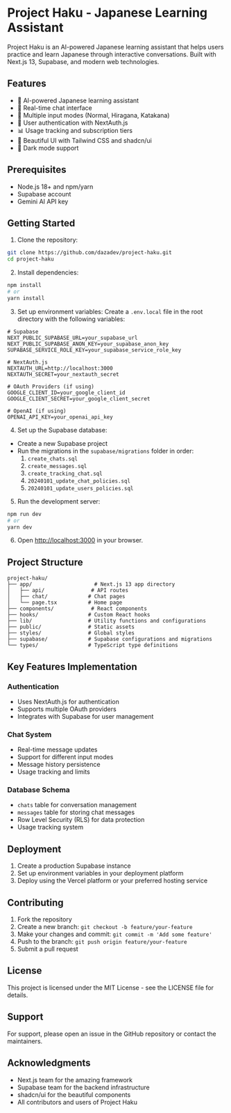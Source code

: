 # Project Haku - Japanese Learning Assistant

Project Haku is an AI-powered Japanese learning assistant that helps users practice and learn Japanese through interactive conversations. Built with Next.js 13, Supabase, and modern web technologies.

## Features

- 🤖 AI-powered Japanese learning assistant
- 💬 Real-time chat interface
- 🔄 Multiple input modes (Normal, Hiragana, Katakana)
- 👤 User authentication with NextAuth.js
- 📊 Usage tracking and subscription tiers
- 🎨 Beautiful UI with Tailwind CSS and shadcn/ui
- 🌙 Dark mode support

## Prerequisites

- Node.js 18+ and npm/yarn
- Supabase account
- Gemini AI API key

## Getting Started

1. Clone the repository:
```bash
git clone https://github.com/dazadev/project-haku.git
cd project-haku
```

2. Install dependencies:
```bash
npm install
# or
yarn install
```

3. Set up environment variables:
Create a `.env.local` file in the root directory with the following variables:
```env
# Supabase
NEXT_PUBLIC_SUPABASE_URL=your_supabase_url
NEXT_PUBLIC_SUPABASE_ANON_KEY=your_supabase_anon_key
SUPABASE_SERVICE_ROLE_KEY=your_supabase_service_role_key

# NextAuth.js
NEXTAUTH_URL=http://localhost:3000
NEXTAUTH_SECRET=your_nextauth_secret

# OAuth Providers (if using)
GOOGLE_CLIENT_ID=your_google_client_id
GOOGLE_CLIENT_SECRET=your_google_client_secret

# OpenAI (if using)
OPENAI_API_KEY=your_openai_api_key
```

4. Set up the Supabase database:
- Create a new Supabase project
- Run the migrations in the `supabase/migrations` folder in order:
  1. `create_chats.sql`
  2. `create_messages.sql`
  3. `create_tracking_chat.sql`
  4. `20240101_update_chat_policies.sql`
  5. `20240101_update_users_policies.sql`

5. Run the development server:
```bash
npm run dev
# or
yarn dev
```

6. Open [http://localhost:3000](http://localhost:3000) in your browser.

## Project Structure

```
project-haku/
├── app/                    # Next.js 13 app directory
│   ├── api/               # API routes
│   ├── chat/             # Chat pages
│   └── page.tsx          # Home page
├── components/            # React components
├── hooks/                # Custom React hooks
├── lib/                  # Utility functions and configurations
├── public/               # Static assets
├── styles/               # Global styles
├── supabase/             # Supabase configurations and migrations
└── types/                # TypeScript type definitions
```

## Key Features Implementation

### Authentication
- Uses NextAuth.js for authentication
- Supports multiple OAuth providers
- Integrates with Supabase for user management

### Chat System
- Real-time message updates
- Support for different input modes
- Message history persistence
- Usage tracking and limits

### Database Schema
- `chats` table for conversation management
- `messages` table for storing chat messages
- Row Level Security (RLS) for data protection
- Usage tracking system

## Deployment

1. Create a production Supabase instance
2. Set up environment variables in your deployment platform
3. Deploy using the Vercel platform or your preferred hosting service

## Contributing

1. Fork the repository
2. Create a new branch: `git checkout -b feature/your-feature`
3. Make your changes and commit: `git commit -m 'Add some feature'`
4. Push to the branch: `git push origin feature/your-feature`
5. Submit a pull request

## License

This project is licensed under the MIT License - see the LICENSE file for details.

## Support

For support, please open an issue in the GitHub repository or contact the maintainers.

## Acknowledgments

- Next.js team for the amazing framework
- Supabase team for the backend infrastructure
- shadcn/ui for the beautiful components
- All contributors and users of Project Haku
